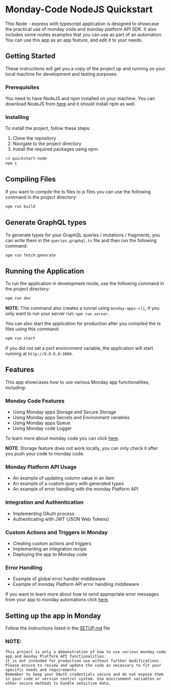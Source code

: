 # Monday-Code NodeJS Quickstart

This Node - express with typescript application is designed to showcase the practical use of monday code and monday
platform API SDK. It also includes some routes examples that you can use as part of an automation.
You can use this app as an app feature, and edit it to your needs.

## Getting Started

These instructions will get you a copy of the project up and running on your local machine for development and testing
purposes.

### Prerequisites

You need to have NodeJS and npm installed on your machine.
You can download NodeJS from [here](https://nodejs.org/en/download/package-manager) and it should install npm as well.

### Installing

To install the project, follow these steps:

1. Clone the repository
2. Navigate to the project directory
3. Install the required packages using npm:

```bash
cd quickstart-node
npm i
```

## Compiling Files

If you want to compile the ts files to js files you can use the following command in the project directory:

```bash
npm run build
```

## Generate GraphQL types

To generate types for your GraphQL queries / mutations / fragments, you can write them in the `queries.graphql.ts`
file and then run the following command:

```bash
npm run fetch:generate
```

## Running the Application

To run the application in development mode, use the following command in the project directory:

```bash
npm run dev
```

**NOTE**: This command also creates a tunnel using `monday-apps-cli`, if you only want to run your server run:
`npm run server`.

You can also start the application for production after you compiled the ts files using this command:

```bash
npm run start
```

If you did not set a port environment variable, the application will start running at `http://0.0.0.0:3000`.

## Features

This app showcases how to use various Monday app functionalities, including:

### Monday Code Features

* Using Monday apps Storage and Secure Storage
* Using Monday apps Secrets and Environment variables
* Using Monday apps Queue
* Using Monday code Logger

To learn more about monday code you can
click [here](https://developer.monday.com/apps/docs/quickstart-guide-for-monday-code).

**NOTE**: Storage feature does not work locally, you can only check it after you push your code to monday code.

### Monday Platform API Usage

* An example of updating column value in an item
* An example of a custom query with generated types
* An example of error handling with the monday Platform API

### Integration and Authentication

* Implementing OAuth process
* Authenticating with JWT (JSON Web Tokens)

### Custom Actions and Triggers in Monday

* Creating custom actions and triggers
* Implementing an integration recipe
* Deploying the app to Monday code

### Error Handling

* Example of global error handler middleware
* Example of monday Platform API error handling middleware

If you want to learn more about how to send appropriate error messages from your app to monday automations
click [here](https://developer.monday.com/apps/docs/error-handling).

## Setting up the app in Monday

Follow the instructions listed in the [SETUP.md](SETUP.md) file

### NOTE:

    This project is only a demonstration of how to use various monday code app and monday Platform API functionalities.
    It is not intended for production use without further modifications.
    Please ensure to review and update the code as necessary to fit your specific needs and requirements
    Remember to keep your OAuth credentials secure and do not expose them in your code or version control system. Use environment variables or other secure methods to handle sensitive data.
